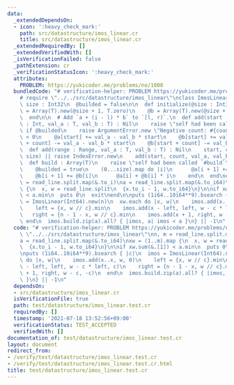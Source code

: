```yaml
---
data:
  _extendedDependsOn:
  - icon: ':heavy_check_mark:'
    path: src/datastructure/imos_linear.cr
    title: src/datastructure/imos_linear.cr
  _extendedRequiredBy: []
  _extendedVerifiedWith: []
  _isVerificationFailed: false
  _pathExtension: cr
  _verificationStatusIcon: ':heavy_check_mark:'
  attributes:
    PROBLEM: https://yukicoder.me/problems/no/1008
  bundledCode: "# verification-helper: PROBLEM https://yukicoder.me/problems/no/1008\n\
    # require \"../../src/datastructure/imos_linear\"\nclass ImosLinear(T)\n  getter\
    \ size : Int32\n  @builded = false\n\n  def initialize(@size : Int32)\n    @a\
    \ = Array(T).new(@size + 1, T.zero)\n    @b = Array(T).new(@size + 1, T.zero)\n\
    \  end\n\n  # Add `a + (i - l) * b` to `[l, r)`.\n  def add(start : Int, count\
    \ : Int, val_a : T, val_b : T) : Nil\n    raise \"self had been called `#build`\"\
    \ if @builded\n    raise ArgumentError.new \"Negative count: #{count}\" if count\
    \ < 0\n    @a[start] += val_a - val_b * start\n    @b[start] += val_b\n    @a[start\
    \ + count] -= val_a - val_b * start\n    @b[start + count] -= val_b\n  end\n\n\
    \  def add(range : Range, val_a : T, val_b : T) : Nil\n    start, count = Indexable.range_to_index_and_count(range,\
    \ size) || raise IndexError.new\n    add(start, count, val_a, val_b)\n  end\n\n\
    \  def build : Array(T)\n    raise \"self had been called `#build`\" if @builded\n\
    \    @builded = true\n    (0...size).map do |i|\n      @a[i + 1] += @a[i]\n  \
    \    @b[i + 1] += @b[i]\n      @a[i] + @b[i] * i\n    end\n  end\nend\n\nn, m\
    \ = read_line.split.map(&.to_i)\na = read_line.split.map(&.to_i64)\nxw = (1..m).map\
    \ {\n  x, w = read_line.split\n  {x.to_i - 1, w.to_i64}\n}\n\nif xw.sum(&.[1])\
    \ < a.min\n  puts 0\n  exit\nend\n\nputs (1i64..10i64**9).bsearch { |c|\n  imos\
    \ = ImosLinear(Int64).new(n)\n  xw.each do |x, w|\n    imos.add(x..x, w, 0)\n\
    \    left = {x, w // c}.min\n    imos.add(x - left, left, w - c * left, c)\n \
    \   right = {n - 1 - x, w // c}.min\n    imos.add(x + 1, right, w - c, -c)\n \
    \ end\n  imos.build.zip(a).all? { |imos, a| imos < a }\n} || -1\n"
  code: "# verification-helper: PROBLEM https://yukicoder.me/problems/no/1008\nrequire\
    \ \"../../src/datastructure/imos_linear\"\nn, m = read_line.split.map(&.to_i)\n\
    a = read_line.split.map(&.to_i64)\nxw = (1..m).map {\n  x, w = read_line.split\n\
    \  {x.to_i - 1, w.to_i64}\n}\n\nif xw.sum(&.[1]) < a.min\n  puts 0\n  exit\nend\n\
    \nputs (1i64..10i64**9).bsearch { |c|\n  imos = ImosLinear(Int64).new(n)\n  xw.each\
    \ do |x, w|\n    imos.add(x..x, w, 0)\n    left = {x, w // c}.min\n    imos.add(x\
    \ - left, left, w - c * left, c)\n    right = {n - 1 - x, w // c}.min\n    imos.add(x\
    \ + 1, right, w - c, -c)\n  end\n  imos.build.zip(a).all? { |imos, a| imos < a\
    \ }\n} || -1\n"
  dependsOn:
  - src/datastructure/imos_linear.cr
  isVerificationFile: true
  path: test/datastructure/imos_linear.test.cr
  requiredBy: []
  timestamp: '2021-07-18 13:52:56+09:00'
  verificationStatus: TEST_ACCEPTED
  verifiedWith: []
documentation_of: test/datastructure/imos_linear.test.cr
layout: document
redirect_from:
- /verify/test/datastructure/imos_linear.test.cr
- /verify/test/datastructure/imos_linear.test.cr.html
title: test/datastructure/imos_linear.test.cr
---
```

